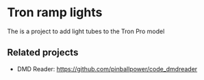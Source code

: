 # Tron ramp lights

The is a project to add light tubes to the Tron Pro model

## Related projects

- DMD Reader: https://github.com/pinballpower/code_dmdreader
